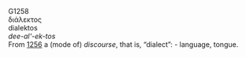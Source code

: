 G1258  
διάλεκτος  
dialektos  
*dee-al‘-ek-tos*  
From [1256](g1256) a (mode of) *discourse*, that is, “dialect”: -
language, tongue.  
